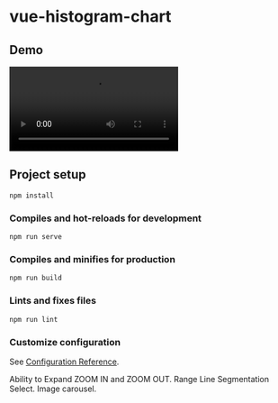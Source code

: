 # vue-histogram-chart

## Demo

![Demo Video](./video/videonodevs.mp4)


## Project setup
```
npm install
```

### Compiles and hot-reloads for development
```
npm run serve
```

### Compiles and minifies for production
```
npm run build
```

### Lints and fixes files
```
npm run lint
```

### Customize configuration
See [Configuration Reference](https://cli.vuejs.org/config/).


Ability to Expand ZOOM IN and ZOOM OUT. Range Line Segmentation Select. Image carousel.
